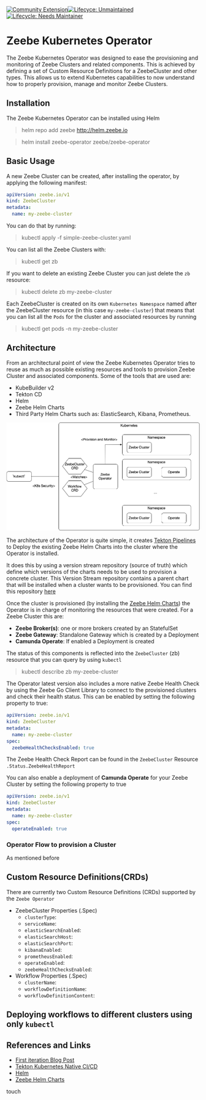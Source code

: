 [![Community Extension](https://img.shields.io/badge/Community%20Extension-An%20open%20source%20community%20maintained%20project-FF4700)](https://github.com/camunda-community-hub/community)[![Lifecyce: Unmaintained](https://img.shields.io/badge/Lifecycle-Unmaintained-lightgrey)](https://github.com/Camunda-Community-Hub/community/blob/main/extension-lifecycle.md#Unmaintained-)[![Lifecycle: Needs Maintainer](https://img.shields.io/badge/Lifecycle-Needs%20Maintainer%20-ff69b4)](https://github.com/Camunda-Community-Hub/community/blob/main/extension-lifecycle.md#Unmaintained-)

# Zeebe Kubernetes Operator
The Zeebe Kubernetes Operator was designed to ease the provisioning and monitoring of Zeebe Clusters and related components. 
This is achieved by defining a set of Custom Resource Definitions for a ZeebeCluster and other types. 
This allows us to extend Kubernetes capabilities to now understand how to properly provision, manage and monitor Zeebe Clusters. 

## Installation
The Zeebe Kubernetes Operator can be installed using Helm

> helm repo add zeebe http://helm.zeebe.io

> helm install zeebe-operator zeebe/zeebe-operator

## Basic Usage


A new Zeebe Cluster can be created, after installing the operator, by applying the following manifest:

``` simple-zeebe-cluster.yaml
apiVersion: zeebe.io/v1
kind: ZeebeCluster
metadata:
  name: my-zeebe-cluster
```

You can do that by running: 
> kubectl apply -f simple-zeebe-cluster.yaml

You can list all the Zeebe Clusters with:
> kubectl get zb

If you want to delete an existing Zeebe Cluster you can just delete the `zb` resource:

> kubectl delete zb my-zeebe-cluster

Each ZeebeCluster is created on its own `Kubernetes Namespace` named after the ZeebeCluster resource (in this case `my-zeebe-cluster`) that means that you can list all the `Pods` for the cluster and associated resources by running
> kubectl get pods -n my-zeebe-cluster



## Architecture

From an architectural point of view the Zeebe Kubernetes Operator tries to reuse as much as possible existing resources and tools to provision Zeebe Cluster and associated components. 
Some of the tools that are used are:
- KubeBuilder v2 
- Tekton CD
- Helm 
- Zeebe Helm Charts
- Third Party Helm Charts such as: ElasticSearch, Kibana, Prometheus. 

![Zeebe K8s Operator Components](imgs/zeebe-k8s-operator.png)

The architecture of the Operator is quite simple, it creates [Tekton Pipelines](http://tekton.dev) to Deploy the existing Zeebe Helm Charts into the cluster where the Operator is installed.
 
It does this by using a version stream repository (source of truth) which define which versions of the charts needs to be used to provision a concrete cluster. 
This Version Stream repository contains a parent chart that will be installed when a cluster wants to be provisioned. You can find this repository [here](https://github.com/zeebe-io/zeebe-version-stream-helm)

Once the cluster is provisioned (by installing the [Zeebe Helm Charts](http://helm.zeebe.io)) the Operator is in charge of monitoring the resources that were created. For a Zeebe Cluster this are: 
- **Zeebe Broker(s)**: one or more brokers created by an StatefulSet
- **Zeebe Gateway**: Standalone Gateway which is created by a Deployment
- **Camunda Operate**: If enabled a Deployment is created

The status of this components is reflected into the `ZeebeCluster` (zb) resource that you can query by using `kubectl`

> kubectl describe zb my-zeebe-cluster

The Operator latest version also includes a more native Zeebe Health Check by using the Zeebe Go Client Library to connect to the provisioned clusters and check their health status. 
This can be enabled by setting the following property to true: 

```yaml
apiVersion: zeebe.io/v1
kind: ZeebeCluster
metadata:
  name: my-zeebe-cluster
spec:
  zeebeHealthChecksEnabled: true
``` 
The Zeebe Health Check Report can be found in the `ZeebeCluster` Resource `.Status.ZeebeHealthReport`

You can also enable a deployment of **Camunda Operate** for your Zeebe Cluster by setting the following property to true

```yaml
apiVersion: zeebe.io/v1
kind: ZeebeCluster
metadata:
  name: my-zeebe-cluster
spec:
  operateEnabled: true
``` 

### Operator Flow to provision a Cluster

As mentioned before

## Custom Resource Definitions(CRDs)
There are currently two Custom Resource Definitions (CRDs) supported by the `Zeebe Operator`
- ZeebeCluster Properties (.Spec)
    - `clusterType`:
    - `serviceName`:
    - `elasticSearchEnabled`:
    - `elasticSearchHost`:
    - `elasticSearchPort`:
    - `kibanaEnabled`:
    - `prometheusEnabled`:
    - `operateEnabled`:
    - `zeebeHealthChecksEnabled`:
- Workflow Properties (.Spec)
    - `clusterName`: 
    - `workflowDefinitionName`:
    - `workflowDefinitionContent`:

## Deploying workflows to different clusters using only `kubectl`



## References and Links
- [First iteration Blog Post](https://salaboy.com/2019/12/20/zeebe-kubernetes-operator/)
- [Tekton Kubernetes Native CI/CD](http://tekton.dev)
- [Helm](http://helm.sh)
- [Zeebe Helm Charts](http://helm.zeebe.io)
  




touch
